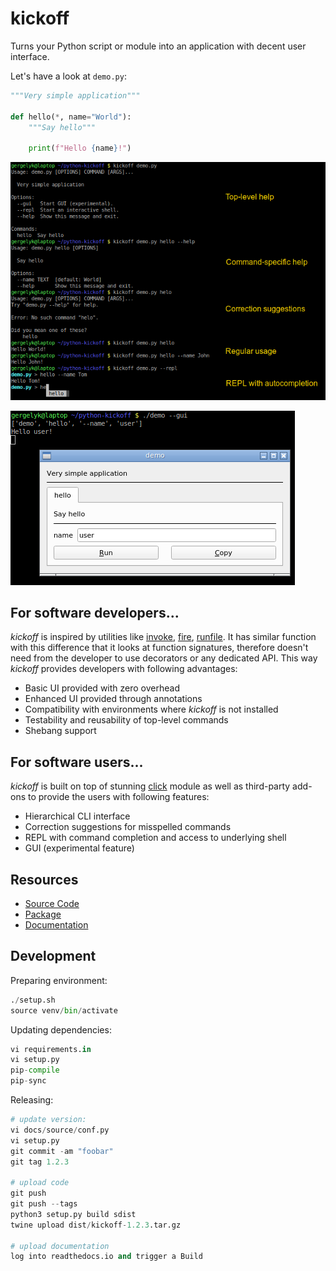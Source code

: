 # kickoff

Turns your Python script or module into an application with decent user interface.

Let's have a look at `demo.py`:

```py
"""Very simple application"""

def hello(*, name="World"):
    """Say hello"""

    print(f"Hello {name}!")
```

![](https://raw.githubusercontent.com/gergelyk/python-kickoff/master/docs/source/_static/demo-cli.png)

![](https://raw.githubusercontent.com/gergelyk/python-kickoff/master/docs/source/_static/demo-gui.png)

## For software developers...

*kickoff* is inspired by utilities like [invoke](http://www.pyinvoke.org), [fire](https://github.com/google/python-fire), [runfile](https://code.activestate.com/pypm/runfile). It has similar function with this difference that it looks at function signatures, therefore doesn't need from the developer to use decorators or any dedicated API. This way *kickoff* provides developers with following advantages:

* Basic UI provided with zero overhead
* Enhanced UI provided through annotations
* Compatibility with environments where *kickoff* is not installed
* Testability and reusability of top-level commands
* Shebang support

## For software users...

*kickoff* is built on top of stunning [click](https://click.palletsprojects.com/) module as well as third-party add-ons to provide the users with following features:

* Hierarchical CLI interface
* Correction suggestions for misspelled commands
* REPL with command completion and access to underlying shell
* GUI (experimental feature)

## Resources

* [Source Code](https://github.com/gergelyk/python-kickoff)
* [Package](https://pypi.org/project/kickoff/)
* [Documentation](https://python-kickoff.readthedocs.io/en/latest/)

## Development

Preparing environment:

```python
./setup.sh
source venv/bin/activate
```

Updating dependencies:

```python
vi requirements.in
vi setup.py
pip-compile
pip-sync
```

Releasing:

```python
# update version:
vi docs/source/conf.py
vi setup.py
git commit -am "foobar"
git tag 1.2.3

# upload code
git push
git push --tags
python3 setup.py build sdist
twine upload dist/kickoff-1.2.3.tar.gz

# upload documentation
log into readthedocs.io and trigger a Build
```
